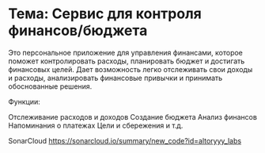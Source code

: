 # Тема: Сервис для контроля финансов/бюджета

Это персональное приложение для управления финансами, которое поможет контролировать расходы, 
планировать бюджет и достигать финансовых целей. Дает возможность легко отслеживать свои доходы и расходы, 
анализировать финансовые привычки и принимать обоснованные решения.

Функции:

Отслеживание расходов и доходов
Создание бюджета
Анализ финансов
Напоминания о платежах
Цели и сбережения и т.д.

SonarCloud
https://sonarcloud.io/summary/new_code?id=altoryyy_labs
